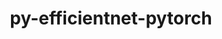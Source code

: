 ---
title: "py-efficientnet-pytorch"
layout: cache
categories: [package, develop]
meta: {"compilers": ["apple-clang@=16.0.0", "gcc@=13.2.0"], "num_specs": 89, "num_specs_by_stack": {"ml-darwin-aarch64-mps": 17, "ml-linux-aarch64-cpu": 16, "ml-linux-aarch64-cuda": 16, "ml-linux-x86_64-cpu": 16, "ml-linux-x86_64-cuda": 18, "root": 89}, "oss": ["sequoia", "ubuntu24.04"], "platforms": ["darwin", "linux"], "stacks": ["ml-darwin-aarch64-mps", "ml-linux-aarch64-cpu", "ml-linux-aarch64-cuda", "ml-linux-x86_64-cpu", "ml-linux-x86_64-cuda", "root"], "targets": ["aarch64", "x86_64_v3"], "versions": ["0.7.1"]}
spec_details: [{"compiler": "gcc@=13.2.0", "hash": "2ctffcm6rkqm2mh6bjbzl6u5vguvefs4", "os": "ubuntu24.04", "platform": "linux", "size": "-", "stacks": ["ml-linux-aarch64-cpu", "root"], "target": "aarch64", "variants": ["build_system=python_pip"], "versions": ["0.7.1"]}, {"compiler": "apple-clang@=16.0.0", "hash": "2zpcvynjnbwc6j75pilzf44onqygb7lk", "os": "sequoia", "platform": "darwin", "size": "-", "stacks": ["ml-darwin-aarch64-mps", "root"], "target": "aarch64", "variants": ["build_system=python_pip"], "versions": ["0.7.1"]}, {"compiler": "apple-clang@=16.0.0", "hash": "3ciwstxksrngxh5v6zok6so3e5zhgqzn", "os": "sequoia", "platform": "darwin", "size": "-", "stacks": ["ml-darwin-aarch64-mps", "root"], "target": "aarch64", "variants": ["build_system=python_pip"], "versions": ["0.7.1"]}, {"compiler": "apple-clang@=16.0.0", "hash": "4232tos7i554igtm26xyzzooveoziyj5", "os": "sequoia", "platform": "darwin", "size": "-", "stacks": ["ml-darwin-aarch64-mps", "root"], "target": "aarch64", "variants": ["build_system=python_pip"], "versions": ["0.7.1"]}, {"compiler": "gcc@=13.2.0", "hash": "44yngvnibb6nfrkyl5gyztbjpvvqyqlf", "os": "ubuntu24.04", "platform": "linux", "size": "-", "stacks": ["ml-linux-x86_64-cpu", "root"], "target": "x86_64_v3", "variants": ["build_system=python_pip"], "versions": ["0.7.1"]}, {"compiler": "gcc@=13.2.0", "hash": "4c37atoyed25rptbwqnqgrlbuyrcvvqn", "os": "ubuntu24.04", "platform": "linux", "size": "-", "stacks": ["ml-linux-x86_64-cuda", "root"], "target": "x86_64_v3", "variants": ["build_system=python_pip"], "versions": ["0.7.1"]}, {"compiler": "gcc@=13.2.0", "hash": "4diunfhmgtbzj6b7mg3kcnu3ecc5uqlm", "os": "ubuntu24.04", "platform": "linux", "size": "-", "stacks": ["ml-linux-aarch64-cuda", "root"], "target": "aarch64", "variants": ["build_system=python_pip"], "versions": ["0.7.1"]}, {"compiler": "gcc@=13.2.0", "hash": "4khomtxmepmcszxn27msx3b7rqrkgvet", "os": "ubuntu24.04", "platform": "linux", "size": "-", "stacks": ["ml-linux-x86_64-cuda", "root"], "target": "x86_64_v3", "variants": ["build_system=python_pip"], "versions": ["0.7.1"]}, {"compiler": "gcc@=13.2.0", "hash": "4yotqx4oro5n6owjkukddqbmilqa3uzr", "os": "ubuntu24.04", "platform": "linux", "size": "-", "stacks": ["ml-linux-x86_64-cuda", "root"], "target": "x86_64_v3", "variants": ["build_system=python_pip"], "versions": ["0.7.1"]}, {"compiler": "gcc@=13.2.0", "hash": "5mnvvbs6ys72gougu4usuujfyblzcfcr", "os": "ubuntu24.04", "platform": "linux", "size": "-", "stacks": ["ml-linux-x86_64-cuda", "root"], "target": "x86_64_v3", "variants": ["build_system=python_pip"], "versions": ["0.7.1"]}, {"compiler": "apple-clang@=16.0.0", "hash": "62peucpxlikwhccyr2nq7zt5l5dtppoh", "os": "sequoia", "platform": "darwin", "size": "-", "stacks": ["ml-darwin-aarch64-mps", "root"], "target": "aarch64", "variants": ["build_system=python_pip"], "versions": ["0.7.1"]}, {"compiler": "gcc@=13.2.0", "hash": "6lhrcbwobtixwyruuip7mfyus34dgvtj", "os": "ubuntu24.04", "platform": "linux", "size": "-", "stacks": ["ml-linux-x86_64-cpu", "root"], "target": "x86_64_v3", "variants": ["build_system=python_pip"], "versions": ["0.7.1"]}, {"compiler": "gcc@=13.2.0", "hash": "6musgtpitsimh3styirnfjwmd36pvgwt", "os": "ubuntu24.04", "platform": "linux", "size": "-", "stacks": ["ml-linux-aarch64-cpu", "root"], "target": "aarch64", "variants": ["build_system=python_pip"], "versions": ["0.7.1"]}, {"compiler": "gcc@=13.2.0", "hash": "6rzyoxvmku462mvuod32bovxsx3vszjr", "os": "ubuntu24.04", "platform": "linux", "size": "-", "stacks": ["root"], "target": "x86_64_v3", "variants": ["build_system=python_pip"], "versions": ["0.7.1"]}, {"compiler": "gcc@=13.2.0", "hash": "7xxq7t73topzsl2hstoy3ucbidwt2b56", "os": "ubuntu24.04", "platform": "linux", "size": "-", "stacks": ["ml-linux-aarch64-cpu", "root"], "target": "aarch64", "variants": ["build_system=python_pip"], "versions": ["0.7.1"]}, {"compiler": "gcc@=13.2.0", "hash": "aa6gb3iuktcfgf3fw7rfacsho2dd5sei", "os": "ubuntu24.04", "platform": "linux", "size": "-", "stacks": ["ml-linux-aarch64-cpu", "root"], "target": "aarch64", "variants": ["build_system=python_pip"], "versions": ["0.7.1"]}, {"compiler": "apple-clang@=16.0.0", "hash": "avb5txvcdod6qsnqxyzyay3wblnnltzr", "os": "sequoia", "platform": "darwin", "size": "-", "stacks": ["ml-darwin-aarch64-mps", "root"], "target": "aarch64", "variants": ["build_system=python_pip"], "versions": ["0.7.1"]}, {"compiler": "gcc@=13.2.0", "hash": "axehojnc6kyr6uzg3jy6dhgl6fc53kxu", "os": "ubuntu24.04", "platform": "linux", "size": "-", "stacks": ["ml-linux-aarch64-cpu", "root"], "target": "aarch64", "variants": ["build_system=python_pip"], "versions": ["0.7.1"]}, {"compiler": "apple-clang@=16.0.0", "hash": "bbc765lku6bmkql2jlcqoxll2gigni7l", "os": "sequoia", "platform": "darwin", "size": "-", "stacks": ["ml-darwin-aarch64-mps", "root"], "target": "aarch64", "variants": ["build_system=python_pip"], "versions": ["0.7.1"]}, {"compiler": "gcc@=13.2.0", "hash": "c37nqvt7lf4uig2rtj5kzqntptzvzqv2", "os": "ubuntu24.04", "platform": "linux", "size": "-", "stacks": ["ml-linux-x86_64-cuda", "root"], "target": "x86_64_v3", "variants": ["build_system=python_pip"], "versions": ["0.7.1"]}, {"compiler": "gcc@=13.2.0", "hash": "cvepwucyd5uha7762oexodxcfuacsmfw", "os": "ubuntu24.04", "platform": "linux", "size": "-", "stacks": ["ml-linux-x86_64-cuda", "root"], "target": "x86_64_v3", "variants": ["build_system=python_pip"], "versions": ["0.7.1"]}, {"compiler": "gcc@=13.2.0", "hash": "d5p7k5vmliwu2oay7padybva47ufc3hw", "os": "ubuntu24.04", "platform": "linux", "size": "-", "stacks": ["ml-linux-x86_64-cuda", "root"], "target": "x86_64_v3", "variants": ["build_system=python_pip"], "versions": ["0.7.1"]}, {"compiler": "apple-clang@=16.0.0", "hash": "d7bhio54goyarv7yuasbg2udimyi5zlh", "os": "sequoia", "platform": "darwin", "size": "-", "stacks": ["ml-darwin-aarch64-mps", "root"], "target": "aarch64", "variants": ["build_system=python_pip"], "versions": ["0.7.1"]}, {"compiler": "gcc@=13.2.0", "hash": "dkw3oaf6dvapeewnbmx2vfw6nwplaats", "os": "ubuntu24.04", "platform": "linux", "size": "-", "stacks": ["ml-linux-x86_64-cuda", "root"], "target": "x86_64_v3", "variants": ["build_system=python_pip"], "versions": ["0.7.1"]}, {"compiler": "gcc@=13.2.0", "hash": "dl4wmcgl57iqv6eizco3sc7k7re3xngp", "os": "ubuntu24.04", "platform": "linux", "size": "-", "stacks": ["ml-linux-x86_64-cpu", "root"], "target": "x86_64_v3", "variants": ["build_system=python_pip"], "versions": ["0.7.1"]}, {"compiler": "gcc@=13.2.0", "hash": "efcitldlgsiq7nqmguztkzxensp6qjne", "os": "ubuntu24.04", "platform": "linux", "size": "-", "stacks": ["ml-linux-x86_64-cpu", "root"], "target": "x86_64_v3", "variants": ["build_system=python_pip"], "versions": ["0.7.1"]}, {"compiler": "apple-clang@=16.0.0", "hash": "efcnud7owyvzkcm7hue7t7ftvd5fk2fz", "os": "sequoia", "platform": "darwin", "size": "-", "stacks": ["ml-darwin-aarch64-mps", "root"], "target": "aarch64", "variants": ["build_system=python_pip"], "versions": ["0.7.1"]}, {"compiler": "gcc@=13.2.0", "hash": "ega57xqjexlt2nuvxmhk4ccjylc4dini", "os": "ubuntu24.04", "platform": "linux", "size": "-", "stacks": ["root"], "target": "aarch64", "variants": ["build_system=python_pip"], "versions": ["0.7.1"]}, {"compiler": "gcc@=13.2.0", "hash": "ex4yxyktkl7s26l2mgxrgekklag3lkpq", "os": "ubuntu24.04", "platform": "linux", "size": "-", "stacks": ["ml-linux-x86_64-cpu", "root"], "target": "x86_64_v3", "variants": ["build_system=python_pip"], "versions": ["0.7.1"]}, {"compiler": "gcc@=13.2.0", "hash": "fhvppjpshq2brgdz6xf5s6ffqt6zregk", "os": "ubuntu24.04", "platform": "linux", "size": "-", "stacks": ["ml-linux-x86_64-cpu", "root"], "target": "x86_64_v3", "variants": ["build_system=python_pip"], "versions": ["0.7.1"]}, {"compiler": "gcc@=13.2.0", "hash": "fnw7auy4gszf6cmsstyjjlrelc44iwzs", "os": "ubuntu24.04", "platform": "linux", "size": "-", "stacks": ["ml-linux-x86_64-cpu", "root"], "target": "x86_64_v3", "variants": ["build_system=python_pip"], "versions": ["0.7.1"]}, {"compiler": "gcc@=13.2.0", "hash": "fx7bmaqzax7nhix2isxt6vxsrpdiyreu", "os": "ubuntu24.04", "platform": "linux", "size": "-", "stacks": ["ml-linux-x86_64-cuda", "root"], "target": "x86_64_v3", "variants": ["build_system=python_pip"], "versions": ["0.7.1"]}, {"compiler": "apple-clang@=16.0.0", "hash": "gaqfaxu3a5vfp6lo5jhp5fvme4qrl2d3", "os": "sequoia", "platform": "darwin", "size": "-", "stacks": ["ml-darwin-aarch64-mps", "root"], "target": "aarch64", "variants": ["build_system=python_pip"], "versions": ["0.7.1"]}, {"compiler": "gcc@=13.2.0", "hash": "gsjzyzreihvyp7ohieiw3aoribzjrzlf", "os": "ubuntu24.04", "platform": "linux", "size": "-", "stacks": ["ml-linux-aarch64-cuda", "root"], "target": "aarch64", "variants": ["build_system=python_pip"], "versions": ["0.7.1"]}, {"compiler": "apple-clang@=16.0.0", "hash": "gtujnypul2lfiwcucvbjmc3kang3byir", "os": "sequoia", "platform": "darwin", "size": "-", "stacks": ["ml-darwin-aarch64-mps", "root"], "target": "aarch64", "variants": ["build_system=python_pip"], "versions": ["0.7.1"]}, {"compiler": "gcc@=13.2.0", "hash": "hglh2n6nrijlyyn74e6nwj3y3p74em2x", "os": "ubuntu24.04", "platform": "linux", "size": "-", "stacks": ["ml-linux-aarch64-cuda", "root"], "target": "aarch64", "variants": ["build_system=python_pip"], "versions": ["0.7.1"]}, {"compiler": "apple-clang@=16.0.0", "hash": "hw3nydjoa63e7mbf5h4ti2dd7gh4huha", "os": "sequoia", "platform": "darwin", "size": "-", "stacks": ["ml-darwin-aarch64-mps", "root"], "target": "aarch64", "variants": ["build_system=python_pip"], "versions": ["0.7.1"]}, {"compiler": "gcc@=13.2.0", "hash": "ihqy2lz6ymaajf5td6ls5bn77zu6danr", "os": "ubuntu24.04", "platform": "linux", "size": "-", "stacks": ["ml-linux-x86_64-cuda", "root"], "target": "x86_64_v3", "variants": ["build_system=python_pip"], "versions": ["0.7.1"]}, {"compiler": "gcc@=13.2.0", "hash": "inuq7l7oclcsdjzg7ildbw7axsvubtbx", "os": "ubuntu24.04", "platform": "linux", "size": "-", "stacks": ["ml-linux-x86_64-cuda", "root"], "target": "x86_64_v3", "variants": ["build_system=python_pip"], "versions": ["0.7.1"]}, {"compiler": "gcc@=13.2.0", "hash": "iotwpy2ur47bzt2bw22tfqdfd2cpzmqr", "os": "ubuntu24.04", "platform": "linux", "size": "-", "stacks": ["ml-linux-aarch64-cpu", "root"], "target": "aarch64", "variants": ["build_system=python_pip"], "versions": ["0.7.1"]}, {"compiler": "gcc@=13.2.0", "hash": "iple6jrfaruntpfxk32sodtkrcyyaomc", "os": "ubuntu24.04", "platform": "linux", "size": "-", "stacks": ["ml-linux-aarch64-cuda", "root"], "target": "aarch64", "variants": ["build_system=python_pip"], "versions": ["0.7.1"]}, {"compiler": "gcc@=13.2.0", "hash": "ipn6futscrjkg3srsz7rv3zfi6jjsjlr", "os": "ubuntu24.04", "platform": "linux", "size": "-", "stacks": ["ml-linux-aarch64-cuda", "root"], "target": "aarch64", "variants": ["build_system=python_pip"], "versions": ["0.7.1"]}, {"compiler": "gcc@=13.2.0", "hash": "irggcr4gz6vcpxymqaewltvq5so6qlwc", "os": "ubuntu24.04", "platform": "linux", "size": "-", "stacks": ["ml-linux-aarch64-cpu", "root"], "target": "aarch64", "variants": ["build_system=python_pip"], "versions": ["0.7.1"]}, {"compiler": "gcc@=13.2.0", "hash": "iyrj34zfsjomsl4dfoto7brjicsrke3g", "os": "ubuntu24.04", "platform": "linux", "size": "-", "stacks": ["ml-linux-x86_64-cuda", "root"], "target": "x86_64_v3", "variants": ["build_system=python_pip"], "versions": ["0.7.1"]}, {"compiler": "gcc@=13.2.0", "hash": "j7zzfx5zik2ldkvl36vi4p24t2c6t76f", "os": "ubuntu24.04", "platform": "linux", "size": "-", "stacks": ["ml-linux-x86_64-cpu", "root"], "target": "x86_64_v3", "variants": ["build_system=python_pip"], "versions": ["0.7.1"]}, {"compiler": "gcc@=13.2.0", "hash": "jipisvireju6h4jihhskcrzueq5ia6s4", "os": "ubuntu24.04", "platform": "linux", "size": "-", "stacks": ["ml-linux-x86_64-cpu", "root"], "target": "x86_64_v3", "variants": ["build_system=python_pip"], "versions": ["0.7.1"]}, {"compiler": "gcc@=13.2.0", "hash": "jwotlwtyryfy455p2m4ex44wqc3kl2sv", "os": "ubuntu24.04", "platform": "linux", "size": "-", "stacks": ["ml-linux-aarch64-cpu", "root"], "target": "aarch64", "variants": ["build_system=python_pip"], "versions": ["0.7.1"]}, {"compiler": "gcc@=13.2.0", "hash": "kapeyyiwltblv4q3ir6fzsj7nmti4ynw", "os": "ubuntu24.04", "platform": "linux", "size": "-", "stacks": ["ml-linux-x86_64-cpu", "root"], "target": "x86_64_v3", "variants": ["build_system=python_pip"], "versions": ["0.7.1"]}, {"compiler": "gcc@=13.2.0", "hash": "kfx5synjfdxbxqgxdp2jsfmjbbmndzqx", "os": "ubuntu24.04", "platform": "linux", "size": "-", "stacks": ["ml-linux-aarch64-cpu", "root"], "target": "aarch64", "variants": ["build_system=python_pip"], "versions": ["0.7.1"]}, {"compiler": "gcc@=13.2.0", "hash": "kppnkinnnfcmvi5wpcwpio65ppirgpsw", "os": "ubuntu24.04", "platform": "linux", "size": "-", "stacks": ["root"], "target": "aarch64", "variants": ["build_system=python_pip"], "versions": ["0.7.1"]}, {"compiler": "gcc@=13.2.0", "hash": "lm7xgb33ntmt46ywisj264lwki4ltevi", "os": "ubuntu24.04", "platform": "linux", "size": "-", "stacks": ["ml-linux-aarch64-cuda", "root"], "target": "aarch64", "variants": ["build_system=python_pip"], "versions": ["0.7.1"]}, {"compiler": "gcc@=13.2.0", "hash": "lntisjqxqnvxvn3d7ltp4nzztcgr5j74", "os": "ubuntu24.04", "platform": "linux", "size": "-", "stacks": ["ml-linux-aarch64-cuda", "root"], "target": "aarch64", "variants": ["build_system=python_pip"], "versions": ["0.7.1"]}, {"compiler": "gcc@=13.2.0", "hash": "lwac72hypzvm3w5lkqjczjo6bltfzlvv", "os": "ubuntu24.04", "platform": "linux", "size": "-", "stacks": ["ml-linux-x86_64-cuda", "root"], "target": "x86_64_v3", "variants": ["build_system=python_pip"], "versions": ["0.7.1"]}, {"compiler": "gcc@=13.2.0", "hash": "mcic5k7twbfl36aeu6gt5w5rrxccnzu7", "os": "ubuntu24.04", "platform": "linux", "size": "-", "stacks": ["root"], "target": "aarch64", "variants": ["build_system=python_pip"], "versions": ["0.7.1"]}, {"compiler": "gcc@=13.2.0", "hash": "mdvnr2akugivx7qrz5idywbj4ebvsqp4", "os": "ubuntu24.04", "platform": "linux", "size": "-", "stacks": ["ml-linux-x86_64-cuda", "root"], "target": "x86_64_v3", "variants": ["build_system=python_pip"], "versions": ["0.7.1"]}, {"compiler": "gcc@=13.2.0", "hash": "mfwnln54bxe27v6qxxpkmhaallkwa4wd", "os": "ubuntu24.04", "platform": "linux", "size": "-", "stacks": ["ml-linux-aarch64-cuda", "root"], "target": "aarch64", "variants": ["build_system=python_pip"], "versions": ["0.7.1"]}, {"compiler": "gcc@=13.2.0", "hash": "mig3cy7qgeftkqkxlzc4dkzwhuggsxbe", "os": "ubuntu24.04", "platform": "linux", "size": "-", "stacks": ["root"], "target": "aarch64", "variants": ["build_system=python_pip"], "versions": ["0.7.1"]}, {"compiler": "gcc@=13.2.0", "hash": "n75yt7mjjexpecujadnystlhq64yihc6", "os": "ubuntu24.04", "platform": "linux", "size": "-", "stacks": ["ml-linux-aarch64-cuda", "root"], "target": "aarch64", "variants": ["build_system=python_pip"], "versions": ["0.7.1"]}, {"compiler": "apple-clang@=16.0.0", "hash": "nlweil7suyum6asjb26zukx3sg4sqs3e", "os": "sequoia", "platform": "darwin", "size": "-", "stacks": ["root"], "target": "aarch64", "variants": ["build_system=python_pip"], "versions": ["0.7.1"]}, {"compiler": "gcc@=13.2.0", "hash": "pcvysnckrx3q2udw6t3lyruwwycykzbe", "os": "ubuntu24.04", "platform": "linux", "size": "-", "stacks": ["ml-linux-x86_64-cpu", "root"], "target": "x86_64_v3", "variants": ["build_system=python_pip"], "versions": ["0.7.1"]}, {"compiler": "apple-clang@=16.0.0", "hash": "pdcwsn6r3hhnv66y5zepc3goszdh5a7k", "os": "sequoia", "platform": "darwin", "size": "-", "stacks": ["ml-darwin-aarch64-mps", "root"], "target": "aarch64", "variants": ["build_system=python_pip"], "versions": ["0.7.1"]}, {"compiler": "gcc@=13.2.0", "hash": "pgabfb3a7jheucah2b52pu4ioavr4lj2", "os": "ubuntu24.04", "platform": "linux", "size": "-", "stacks": ["ml-linux-x86_64-cuda", "root"], "target": "x86_64_v3", "variants": ["build_system=python_pip"], "versions": ["0.7.1"]}, {"compiler": "gcc@=13.2.0", "hash": "qp6luqmkgftno3djqjzyfrhm3v5k7fu4", "os": "ubuntu24.04", "platform": "linux", "size": "-", "stacks": ["ml-linux-x86_64-cpu", "root"], "target": "x86_64_v3", "variants": ["build_system=python_pip"], "versions": ["0.7.1"]}, {"compiler": "apple-clang@=16.0.0", "hash": "qqolx2qtpfekuoeojtiyzzb7nuclukmv", "os": "sequoia", "platform": "darwin", "size": "-", "stacks": ["ml-darwin-aarch64-mps", "root"], "target": "aarch64", "variants": ["build_system=python_pip"], "versions": ["0.7.1"]}, {"compiler": "gcc@=13.2.0", "hash": "qsrggw64u5zwq7wjlmhvdzqucgmi7agx", "os": "ubuntu24.04", "platform": "linux", "size": "-", "stacks": ["ml-linux-aarch64-cuda", "root"], "target": "aarch64", "variants": ["build_system=python_pip"], "versions": ["0.7.1"]}, {"compiler": "gcc@=13.2.0", "hash": "qujavm5f6mh3rkxiicbbvwrkzyqywrog", "os": "ubuntu24.04", "platform": "linux", "size": "-", "stacks": ["ml-linux-aarch64-cpu", "root"], "target": "aarch64", "variants": ["build_system=python_pip"], "versions": ["0.7.1"]}, {"compiler": "gcc@=13.2.0", "hash": "r3edvi265fw3iwugazadenx5zvmzy5bv", "os": "ubuntu24.04", "platform": "linux", "size": "-", "stacks": ["ml-linux-aarch64-cpu", "root"], "target": "aarch64", "variants": ["build_system=python_pip"], "versions": ["0.7.1"]}, {"compiler": "gcc@=13.2.0", "hash": "s2wwntkm6rt3jzvhks4rk2ogo5rsmyyr", "os": "ubuntu24.04", "platform": "linux", "size": "-", "stacks": ["ml-linux-aarch64-cpu", "root"], "target": "aarch64", "variants": ["build_system=python_pip"], "versions": ["0.7.1"]}, {"compiler": "gcc@=13.2.0", "hash": "s3474k566trpvznukfdvrf4g4bu5rfjf", "os": "ubuntu24.04", "platform": "linux", "size": "-", "stacks": ["ml-linux-aarch64-cuda", "root"], "target": "aarch64", "variants": ["build_system=python_pip"], "versions": ["0.7.1"]}, {"compiler": "apple-clang@=16.0.0", "hash": "sfnvtcw6ouk4r2dpd2lnng4affti3swl", "os": "sequoia", "platform": "darwin", "size": "-", "stacks": ["ml-darwin-aarch64-mps", "root"], "target": "aarch64", "variants": ["build_system=python_pip"], "versions": ["0.7.1"]}, {"compiler": "gcc@=13.2.0", "hash": "t4f66zluuh43dcsu7o7r5emwoewihhwe", "os": "ubuntu24.04", "platform": "linux", "size": "-", "stacks": ["ml-linux-x86_64-cpu", "root"], "target": "x86_64_v3", "variants": ["build_system=python_pip"], "versions": ["0.7.1"]}, {"compiler": "gcc@=13.2.0", "hash": "tc7bmhwo3e2xakmifz2bajjjtsikb24t", "os": "ubuntu24.04", "platform": "linux", "size": "-", "stacks": ["ml-linux-x86_64-cpu", "root"], "target": "x86_64_v3", "variants": ["build_system=python_pip"], "versions": ["0.7.1"]}, {"compiler": "gcc@=13.2.0", "hash": "u2ic66d67x5kqzqtm7kp4tm3ar4edmjq", "os": "ubuntu24.04", "platform": "linux", "size": "-", "stacks": ["ml-linux-aarch64-cpu", "root"], "target": "aarch64", "variants": ["build_system=python_pip"], "versions": ["0.7.1"]}, {"compiler": "gcc@=13.2.0", "hash": "udfyggmr4ql6bahegolhgotiodqdxrkb", "os": "ubuntu24.04", "platform": "linux", "size": "-", "stacks": ["ml-linux-aarch64-cuda", "root"], "target": "aarch64", "variants": ["build_system=python_pip"], "versions": ["0.7.1"]}, {"compiler": "gcc@=13.2.0", "hash": "uqgpfdujrelxix4b3wa76xxhjhhcvty2", "os": "ubuntu24.04", "platform": "linux", "size": "-", "stacks": ["ml-linux-x86_64-cpu", "root"], "target": "x86_64_v3", "variants": ["build_system=python_pip"], "versions": ["0.7.1"]}, {"compiler": "gcc@=13.2.0", "hash": "vezdm56d7cnziqzyyotm2nip2sqtk6be", "os": "ubuntu24.04", "platform": "linux", "size": "-", "stacks": ["ml-linux-aarch64-cpu", "root"], "target": "aarch64", "variants": ["build_system=python_pip"], "versions": ["0.7.1"]}, {"compiler": "gcc@=13.2.0", "hash": "vqw26lgvywwzqvgzpesvfk27dn3lp3qf", "os": "ubuntu24.04", "platform": "linux", "size": "-", "stacks": ["ml-linux-x86_64-cuda", "root"], "target": "x86_64_v3", "variants": ["build_system=python_pip"], "versions": ["0.7.1"]}, {"compiler": "gcc@=13.2.0", "hash": "w5numptcgrglam7m3h2qbdqycwgnpgkm", "os": "ubuntu24.04", "platform": "linux", "size": "-", "stacks": ["ml-linux-aarch64-cuda", "root"], "target": "aarch64", "variants": ["build_system=python_pip"], "versions": ["0.7.1"]}, {"compiler": "apple-clang@=16.0.0", "hash": "w6jpoefjdpppsujigxltzubq7xvbb6vx", "os": "sequoia", "platform": "darwin", "size": "-", "stacks": ["ml-darwin-aarch64-mps", "root"], "target": "aarch64", "variants": ["build_system=python_pip"], "versions": ["0.7.1"]}, {"compiler": "gcc@=13.2.0", "hash": "w6w2wmhh4n57bayvylxtc54dq3vsyere", "os": "ubuntu24.04", "platform": "linux", "size": "-", "stacks": ["ml-linux-aarch64-cuda", "root"], "target": "aarch64", "variants": ["build_system=python_pip"], "versions": ["0.7.1"]}, {"compiler": "gcc@=13.2.0", "hash": "wcjdllsp4inxkihw5bw7zmiwwyfqoy3o", "os": "ubuntu24.04", "platform": "linux", "size": "-", "stacks": ["ml-linux-x86_64-cuda", "root"], "target": "x86_64_v3", "variants": ["build_system=python_pip"], "versions": ["0.7.1"]}, {"compiler": "apple-clang@=16.0.0", "hash": "wfhvoodvkrtgprh3a3pxjjfwl2jqg5a5", "os": "sequoia", "platform": "darwin", "size": "-", "stacks": ["ml-darwin-aarch64-mps", "root"], "target": "aarch64", "variants": ["build_system=python_pip"], "versions": ["0.7.1"]}, {"compiler": "gcc@=13.2.0", "hash": "wnie6l7nq44zlkjnyqv6iwto3zczflai", "os": "ubuntu24.04", "platform": "linux", "size": "-", "stacks": ["ml-linux-aarch64-cpu", "root"], "target": "aarch64", "variants": ["build_system=python_pip"], "versions": ["0.7.1"]}, {"compiler": "gcc@=13.2.0", "hash": "wqkv4l2r47n5oljdersq2zejmycqjszi", "os": "ubuntu24.04", "platform": "linux", "size": "-", "stacks": ["ml-linux-aarch64-cuda", "root"], "target": "aarch64", "variants": ["build_system=python_pip"], "versions": ["0.7.1"]}, {"compiler": "gcc@=13.2.0", "hash": "wwyyhvncdal4flvzjk5zbnpfdcwsgng7", "os": "ubuntu24.04", "platform": "linux", "size": "-", "stacks": ["ml-linux-x86_64-cpu", "root"], "target": "x86_64_v3", "variants": ["build_system=python_pip"], "versions": ["0.7.1"]}, {"compiler": "gcc@=13.2.0", "hash": "xgthndiaqhef3ybtauzd44oyjx5pktfq", "os": "ubuntu24.04", "platform": "linux", "size": "-", "stacks": ["ml-linux-x86_64-cuda", "root"], "target": "x86_64_v3", "variants": ["build_system=python_pip"], "versions": ["0.7.1"]}, {"compiler": "apple-clang@=16.0.0", "hash": "xsqvn2hqkkayg5z4m33xd4qprk7qglcq", "os": "sequoia", "platform": "darwin", "size": "-", "stacks": ["ml-darwin-aarch64-mps", "root"], "target": "aarch64", "variants": ["build_system=python_pip"], "versions": ["0.7.1"]}, {"compiler": "gcc@=13.2.0", "hash": "y74vybf2b2blgyqwzledmpftn3jl4vcy", "os": "ubuntu24.04", "platform": "linux", "size": "-", "stacks": ["ml-linux-aarch64-cpu", "root"], "target": "aarch64", "variants": ["build_system=python_pip"], "versions": ["0.7.1"]}, {"compiler": "gcc@=13.2.0", "hash": "zl23jjomd4emvin4bhaosnhjj5aslrc7", "os": "ubuntu24.04", "platform": "linux", "size": "-", "stacks": ["ml-linux-aarch64-cuda", "root"], "target": "aarch64", "variants": ["build_system=python_pip"], "versions": ["0.7.1"]}]
---